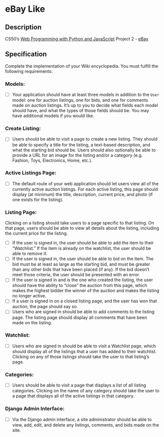 # eBay Like

## Description
CS50’s [Web Programming with Python and JavaScript](https://cs50.harvard.edu/web/2020/) Project 2 - [eBay](https://cs50.harvard.edu/web/2020/projects/2/commerce/)

## Specification

Complete the implementation of your Wiki encyclopedia. You must fulfill the following requirements:

### Models:

- [ ] Your application should have at least three models in addition to the ```User``` model: one for auction listings, one for bids, and one for comments made on auction listings. It’s up to you to decide what fields each model should have, and what the types of those fields should be. You may have additional models if you would like.

### Create Listing:

- [ ] Users should be able to visit a page to create a new listing. They should be able to specify a title for the listing, a text-based description, and what the starting bid should be. Users should also optionally be able to provide a URL for an image for the listing and/or a category (e.g. Fashion, Toys, Electronics, Home, etc.).

### Active Listings Page:

- [ ] The default route of your web application should let users view all of the currently active auction listings. For each active listing, this page should display (at minimum) the title, description, current price, and photo (if one exists for the listing).

### Listing Page:

Clicking on a listing should take users to a page specific to that listing. On that page, users should be able to view all details about the listing, including the current price for the listing.

- [ ] If the user is signed in, the user should be able to add the item to their “Watchlist.” If the item is already on the watchlist, the user should be able to remove it.
- [ ] If the user is signed in, the user should be able to bid on the item. The bid must be at least as large as the starting bid, and must be greater than any other bids that have been placed (if any). If the bid doesn’t meet those criteria, the user should be presented with an error.
- [ ] If the user is signed in and is the one who created the listing, the user should have the ability to “close” the auction from this page, which makes the highest bidder the winner of the auction and makes the listing no longer active.
- [ ] If a user is signed in on a closed listing page, and the user has won that auction, the page should say so.
- [ ] Users who are signed in should be able to add comments to the listing page. The listing page should display all comments that have been made on the listing.

### Watchlist:

- [ ] Users who are signed in should be able to visit a Watchlist page, which should display all of the listings that a user has added to their watchlist. Clicking on any of those listings should take the user to that listing’s page.

### Categories:

- [ ] Users should be able to visit a page that displays a list of all listing categories. Clicking on the name of any category should take the user to a page that displays all of the active listings in that category.

### Django Admin Interface:
- [ ] Via the Django admin interface, a site administrator should be able to view, add, edit, and delete any listings, comments, and bids made on the site.